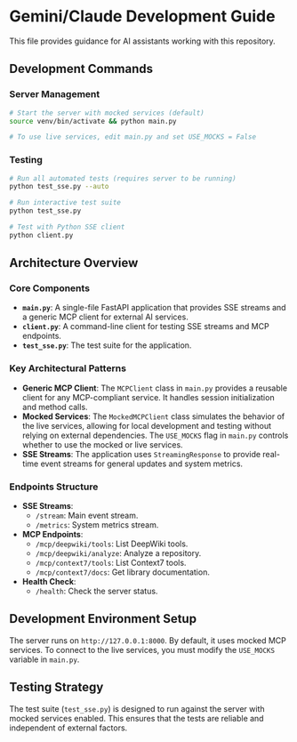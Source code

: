 # Gemini/Claude Development Guide

This file provides guidance for AI assistants working with this repository.

## Development Commands

### Server Management
```bash
# Start the server with mocked services (default)
source venv/bin/activate && python main.py

# To use live services, edit main.py and set USE_MOCKS = False
```

### Testing
```bash
# Run all automated tests (requires server to be running)
python test_sse.py --auto

# Run interactive test suite
python test_sse.py

# Test with Python SSE client
python client.py
```

## Architecture Overview

### Core Components

- **`main.py`**: A single-file FastAPI application that provides SSE streams and a generic MCP client for external AI services.
- **`client.py`**: A command-line client for testing SSE streams and MCP endpoints.
- **`test_sse.py`**: The test suite for the application.

### Key Architectural Patterns

- **Generic MCP Client**: The `MCPClient` class in `main.py` provides a reusable client for any MCP-compliant service. It handles session initialization and method calls.
- **Mocked Services**: The `MockedMCPClient` class simulates the behavior of the live services, allowing for local development and testing without relying on external dependencies. The `USE_MOCKS` flag in `main.py` controls whether to use the mocked or live services.
- **SSE Streams**: The application uses `StreamingResponse` to provide real-time event streams for general updates and system metrics.

### Endpoints Structure

- **SSE Streams**:
  - `/stream`: Main event stream.
  - `/metrics`: System metrics stream.
- **MCP Endpoints**:
  - `/mcp/deepwiki/tools`: List DeepWiki tools.
  - `/mcp/deepwiki/analyze`: Analyze a repository.
  - `/mcp/context7/tools`: List Context7 tools.
  - `/mcp/context7/docs`: Get library documentation.
- **Health Check**:
  - `/health`: Check the server status.

## Development Environment Setup

The server runs on `http://127.0.0.1:8000`. By default, it uses mocked MCP services. To connect to the live services, you must modify the `USE_MOCKS` variable in `main.py`.

## Testing Strategy

The test suite (`test_sse.py`) is designed to run against the server with mocked services enabled. This ensures that the tests are reliable and independent of external factors.
